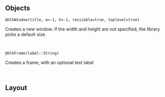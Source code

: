 ## Objects

```
@GtkWindow(title, w=-1, h=-1, resizable=true, toplevel=true)
```
Creates a new window. If the width and height are not specified, the library picks a default size.

<br />

```
@GtkFrame(label::String)
```
Creates a frame, with an optional text label

<br />


## Layout
